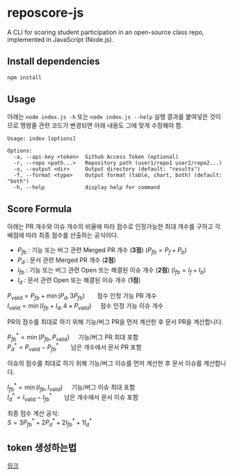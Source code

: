 # reposcore-js
A CLI for scoring student participation in an open-source class repo, implemented in JavaScript (Node.js).

## Install dependencies
```bash
npm install
```

## Usage
아래는 `node index.js -h` 또는 `node index.js --help` 실행 결과를 붙여넣은 것이므로
명령줄 관련 코드가 변경되면 아래 내용도 그에 맞게 수정해야 함.
```
Usage: index [options]

Options:
  -a, --api-key <token>  Github Access Token (optional)
  -r, --repo <path...>   Repository path (user1/repo1 user2/repo2...)
  -o, --output <dir>     Output directory (default: "results")
  -f, --format <type>    Output format (table, chart, both) (default: "both")
  -h, --help             display help for command
```

## Score Formula
아래는 PR 개수와 이슈 개수의 비율에 따라 점수로 인정가능한 최대 개수를 구하고 각 배점에 따라 최종 점수를 산출하는 공식이다.

- $P_{fb}$ : 기능 또는 버그 관련 Merged PR 개수 (**3점**) ($P_{fb} = P_f + P_b$)  
- $P_d$ : 문서 관련 Merged PR 개수 (**2점**)  
- $I_{fb}$ : 기능 또는 버그 관련 Open 또는 해결된 이슈 개수 (**2점**) ($I_{fb} = I_f + I_b$)  
- $I_d$ : 문서 관련 Open 또는 해결된 이슈 개수 (**1점**)

$P_{\text{valid}} = P_{fb} + \min(P_d, 3P_{fb}) ~~\quad$ 점수 인정 가능 PR 개수\
$I_{\text{valid}} = \min(I_{fb} + I_d, 4 \times P_{\text{valid}}) \quad$ 점수 인정 가능 이슈 개수

PR의 점수를 최대로 하기 위해 기능/버그 PR을 먼저 계산한 후 문서 PR을 계산합니다.

$P_{fb}^* = \min(P_{fb}, P_{\text{valid}}) \quad$ 기능/버그 PR 최대 포함\
$P_d^* = P_{\text{valid}} - P_{fb}^* ~~\quad$ 남은 개수에서 문서 PR 포함

이슈의 점수를 최대로 하기 위해 기능/버그 이슈를 먼저 계산한 후 문서 이슈를 계산합니다.

$I_{fb}^* = \min(I_{fb}, I_{\text{valid}}) \quad$ 기능/버그 이슈 최대 포함\
$I_d^* = I_{\text{valid}} - I_{fb}^* ~~\quad$ 남은 개수에서 문서 이슈 포함

최종 점수 계산 공식:\
$S = 3P_{fb}^* + 2P_d^* + 2I_{fb}^* + 1I_d^*$


## token 생성하는법
<a href="./creative token/github_token.md">링크</a>
